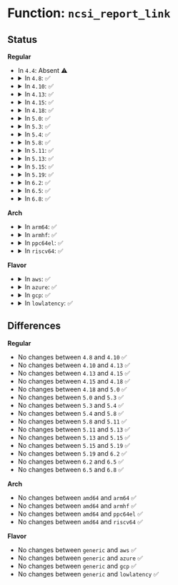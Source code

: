 # Function: <code>ncsi_report_link</code>

## Status
<b>Regular</b>
<ul>
<li>
In <code>4.4</code>: Absent ⚠️
</li>
<li>
<details>
<summary>In <code>4.8</code>: ✅</summary>

```c
void ncsi_report_link(struct ncsi_dev_priv *ndp, bool force_down);
```

**Collision:** Unique Static

**Inline:** No

**Transformation:** False

**Instances:**

```
In net/ncsi/ncsi-manage.c (ffffffff8188e290)
Location: net/ncsi/ncsi-manage.c:130
Inline: False
Direct callers:
  - net/ncsi/ncsi-manage.c:ncsi_process_next_channel
  - net/ncsi/ncsi-manage.c:ncsi_process_next_channel
  - net/ncsi/ncsi-manage.c:ncsi_dev_work
  - net/ncsi/ncsi-manage.c:ncsi_enable_hwa
  - net/ncsi/ncsi-manage.c:ncsi_choose_active_channel
  - net/ncsi/ncsi-manage.c:ncsi_configure_channel
  - net/ncsi/ncsi-manage.c:ncsi_channel_monitor
```
**Symbols:**

```
ffffffff8188e290-ffffffff8188e331: ncsi_report_link (STB_LOCAL)
```
</details>
</li>
<li>
<details>
<summary>In <code>4.10</code>: ✅</summary>

```c
void ncsi_report_link(struct ncsi_dev_priv *ndp, bool force_down);
```

**Collision:** Unique Static

**Inline:** No

**Transformation:** False

**Instances:**

```
In net/ncsi/ncsi-manage.c (ffffffff818c2530)
Location: net/ncsi/ncsi-manage.c:130
Inline: False
Direct callers:
  - net/ncsi/ncsi-manage.c:ncsi_stop_dev
  - net/ncsi/ncsi-manage.c:ncsi_process_next_channel
  - net/ncsi/ncsi-manage.c:ncsi_process_next_channel
  - net/ncsi/ncsi-manage.c:ncsi_dev_work
  - net/ncsi/ncsi-manage.c:ncsi_enable_hwa
  - net/ncsi/ncsi-manage.c:ncsi_choose_active_channel
  - net/ncsi/ncsi-manage.c:ncsi_configure_channel
  - net/ncsi/ncsi-manage.c:ncsi_channel_monitor
```
**Symbols:**

```
ffffffff818c2530-ffffffff818c2616: ncsi_report_link (STB_LOCAL)
```
</details>
</li>
<li>
<details>
<summary>In <code>4.13</code>: ✅</summary>

```c
void ncsi_report_link(struct ncsi_dev_priv *ndp, bool force_down);
```

**Collision:** Unique Static

**Inline:** No

**Transformation:** False

**Instances:**

```
In net/ncsi/ncsi-manage.c (ffffffff818e8ec0)
Location: net/ncsi/ncsi-manage.c:130
Inline: False
Direct callers:
  - net/ncsi/ncsi-manage.c:ncsi_stop_dev
  - net/ncsi/ncsi-manage.c:ncsi_process_next_channel
  - net/ncsi/ncsi-manage.c:ncsi_process_next_channel
  - net/ncsi/ncsi-manage.c:ncsi_dev_work
  - net/ncsi/ncsi-manage.c:ncsi_enable_hwa
  - net/ncsi/ncsi-manage.c:ncsi_choose_active_channel
  - net/ncsi/ncsi-manage.c:ncsi_configure_channel
  - net/ncsi/ncsi-manage.c:ncsi_channel_monitor
```
**Symbols:**

```
ffffffff818e8ec0-ffffffff818e8fa6: ncsi_report_link (STB_LOCAL)
```
</details>
</li>
<li>
<details>
<summary>In <code>4.15</code>: ✅</summary>

```c
void ncsi_report_link(struct ncsi_dev_priv *ndp, bool force_down);
```

**Collision:** Unique Static

**Inline:** No

**Transformation:** False

**Instances:**

```
In net/ncsi/ncsi-manage.c (ffffffff8196e430)
Location: net/ncsi/ncsi-manage.c:149
Inline: False
Direct callers:
  - net/ncsi/ncsi-manage.c:ncsi_stop_dev
  - net/ncsi/ncsi-manage.c:ncsi_process_next_channel
  - net/ncsi/ncsi-manage.c:ncsi_process_next_channel
  - net/ncsi/ncsi-manage.c:ncsi_dev_work
  - net/ncsi/ncsi-manage.c:ncsi_enable_hwa
  - net/ncsi/ncsi-manage.c:ncsi_choose_active_channel
  - net/ncsi/ncsi-manage.c:ncsi_configure_channel
  - net/ncsi/ncsi-manage.c:ncsi_channel_monitor
```
**Symbols:**

```
ffffffff8196e430-ffffffff8196e51b: ncsi_report_link (STB_LOCAL)
```
</details>
</li>
<li>
<details>
<summary>In <code>4.18</code>: ✅</summary>

```c
void ncsi_report_link(struct ncsi_dev_priv *ndp, bool force_down);
```

**Collision:** Unique Static

**Inline:** No

**Transformation:** False

**Instances:**

```
In net/ncsi/ncsi-manage.c (ffffffff819c7e80)
Location: net/ncsi/ncsi-manage.c:30
Inline: False
Direct callers:
  - net/ncsi/ncsi-manage.c:ncsi_stop_dev
  - net/ncsi/ncsi-manage.c:ncsi_process_next_channel
  - net/ncsi/ncsi-manage.c:ncsi_process_next_channel
  - net/ncsi/ncsi-manage.c:ncsi_dev_work
  - net/ncsi/ncsi-manage.c:ncsi_enable_hwa
  - net/ncsi/ncsi-manage.c:ncsi_choose_active_channel
  - net/ncsi/ncsi-manage.c:ncsi_configure_channel
  - net/ncsi/ncsi-manage.c:ncsi_channel_monitor
```
**Symbols:**

```
ffffffff819c7e80-ffffffff819c7f6b: ncsi_report_link (STB_LOCAL)
```
</details>
</li>
<li>
<details>
<summary>In <code>5.0</code>: ✅</summary>

```c
void ncsi_report_link(struct ncsi_dev_priv *ndp, bool force_down);
```

**Collision:** Unique Static

**Inline:** No

**Transformation:** False

**Instances:**

```
In net/ncsi/ncsi-manage.c (ffffffff819ffae0)
Location: net/ncsi/ncsi-manage.c:54
Inline: False
Direct callers:
  - net/ncsi/ncsi-manage.c:ncsi_stop_dev
  - net/ncsi/ncsi-manage.c:ncsi_process_next_channel
  - net/ncsi/ncsi-manage.c:ncsi_process_next_channel
  - net/ncsi/ncsi-manage.c:ncsi_dev_work
  - net/ncsi/ncsi-manage.c:ncsi_choose_active_channel
  - net/ncsi/ncsi-manage.c:ncsi_configure_channel
  - net/ncsi/ncsi-manage.c:ncsi_channel_monitor
```
**Symbols:**

```
ffffffff819ffae0-ffffffff819ffbcb: ncsi_report_link (STB_LOCAL)
```
</details>
</li>
<li>
<details>
<summary>In <code>5.3</code>: ✅</summary>

```c
void ncsi_report_link(struct ncsi_dev_priv *ndp, bool force_down);
```

**Collision:** Unique Static

**Inline:** No

**Transformation:** False

**Instances:**

```
In net/ncsi/ncsi-manage.c (ffffffff81a6ede0)
Location: net/ncsi/ncsi-manage.c:50
Inline: False
Direct callers:
  - net/ncsi/ncsi-manage.c:ncsi_stop_dev
  - net/ncsi/ncsi-manage.c:ncsi_process_next_channel
  - net/ncsi/ncsi-manage.c:ncsi_process_next_channel
  - net/ncsi/ncsi-manage.c:ncsi_dev_work
  - net/ncsi/ncsi-manage.c:ncsi_choose_active_channel
  - net/ncsi/ncsi-manage.c:ncsi_configure_channel
  - net/ncsi/ncsi-manage.c:ncsi_channel_monitor
```
**Symbols:**

```
ffffffff81a6ede0-ffffffff81a6eebc: ncsi_report_link (STB_LOCAL)
```
</details>
</li>
<li>
<details>
<summary>In <code>5.4</code>: ✅</summary>

```c
void ncsi_report_link(struct ncsi_dev_priv *ndp, bool force_down);
```

**Collision:** Unique Static

**Inline:** No

**Transformation:** False

**Instances:**

```
In net/ncsi/ncsi-manage.c (ffffffff81aa57b0)
Location: net/ncsi/ncsi-manage.c:49
Inline: False
Direct callers:
  - net/ncsi/ncsi-manage.c:ncsi_stop_dev
  - net/ncsi/ncsi-manage.c:ncsi_process_next_channel
  - net/ncsi/ncsi-manage.c:ncsi_process_next_channel
  - net/ncsi/ncsi-manage.c:ncsi_dev_work
  - net/ncsi/ncsi-manage.c:ncsi_choose_active_channel
  - net/ncsi/ncsi-manage.c:ncsi_configure_channel
  - net/ncsi/ncsi-manage.c:ncsi_channel_monitor
```
**Symbols:**

```
ffffffff81aa57b0-ffffffff81aa588c: ncsi_report_link (STB_LOCAL)
```
</details>
</li>
<li>
<details>
<summary>In <code>5.8</code>: ✅</summary>

```c
void ncsi_report_link(struct ncsi_dev_priv *ndp, bool force_down);
```

**Collision:** Unique Static

**Inline:** No

**Transformation:** False

**Instances:**

```
In net/ncsi/ncsi-manage.c (ffffffff81ba1270)
Location: net/ncsi/ncsi-manage.c:51
Inline: False
Direct callers:
  - net/ncsi/ncsi-manage.c:ncsi_stop_dev
  - net/ncsi/ncsi-manage.c:ncsi_process_next_channel
  - net/ncsi/ncsi-manage.c:ncsi_process_next_channel
  - net/ncsi/ncsi-manage.c:ncsi_probe_channel
  - net/ncsi/ncsi-manage.c:ncsi_choose_active_channel
  - net/ncsi/ncsi-manage.c:ncsi_configure_channel
  - net/ncsi/ncsi-manage.c:ncsi_channel_monitor
```
**Symbols:**

```
ffffffff81ba1270-ffffffff81ba134c: ncsi_report_link (STB_LOCAL)
```
</details>
</li>
<li>
<details>
<summary>In <code>5.11</code>: ✅</summary>

```c
void ncsi_report_link(struct ncsi_dev_priv *ndp, bool force_down);
```

**Collision:** Unique Static

**Inline:** No

**Transformation:** False

**Instances:**

```
In net/ncsi/ncsi-manage.c (ffffffff81bb0b30)
Location: net/ncsi/ncsi-manage.c:51
Inline: False
Direct callers:
  - net/ncsi/ncsi-manage.c:ncsi_stop_dev
  - net/ncsi/ncsi-manage.c:ncsi_process_next_channel
  - net/ncsi/ncsi-manage.c:ncsi_process_next_channel
  - net/ncsi/ncsi-manage.c:ncsi_probe_channel
  - net/ncsi/ncsi-manage.c:ncsi_choose_active_channel
  - net/ncsi/ncsi-manage.c:ncsi_configure_channel
  - net/ncsi/ncsi-manage.c:ncsi_channel_monitor
```
**Symbols:**

```
ffffffff81bb0b30-ffffffff81bb0c0c: ncsi_report_link (STB_LOCAL)
```
</details>
</li>
<li>
<details>
<summary>In <code>5.13</code>: ✅</summary>

```c
void ncsi_report_link(struct ncsi_dev_priv *ndp, bool force_down);
```

**Collision:** Unique Static

**Inline:** No

**Transformation:** False

**Instances:**

```
In net/ncsi/ncsi-manage.c (ffffffff81b9fc30)
Location: net/ncsi/ncsi-manage.c:51
Inline: False
Direct callers:
  - net/ncsi/ncsi-manage.c:ncsi_stop_dev
  - net/ncsi/ncsi-manage.c:ncsi_process_next_channel
  - net/ncsi/ncsi-manage.c:ncsi_process_next_channel
  - net/ncsi/ncsi-manage.c:ncsi_probe_channel
  - net/ncsi/ncsi-manage.c:ncsi_choose_active_channel
  - net/ncsi/ncsi-manage.c:ncsi_configure_channel
  - net/ncsi/ncsi-manage.c:ncsi_channel_monitor
```
**Symbols:**

```
ffffffff81b9fc30-ffffffff81b9fd0c: ncsi_report_link (STB_LOCAL)
```
</details>
</li>
<li>
<details>
<summary>In <code>5.15</code>: ✅</summary>

```c
void ncsi_report_link(struct ncsi_dev_priv *ndp, bool force_down);
```

**Collision:** Unique Static

**Inline:** No

**Transformation:** False

**Instances:**

```
In net/ncsi/ncsi-manage.c (ffffffff81c6d4b0)
Location: net/ncsi/ncsi-manage.c:51
Inline: False
Direct callers:
  - net/ncsi/ncsi-manage.c:ncsi_stop_dev
  - net/ncsi/ncsi-manage.c:ncsi_process_next_channel
  - net/ncsi/ncsi-manage.c:ncsi_process_next_channel
  - net/ncsi/ncsi-manage.c:ncsi_probe_channel
  - net/ncsi/ncsi-manage.c:ncsi_choose_active_channel
  - net/ncsi/ncsi-manage.c:ncsi_configure_channel
  - net/ncsi/ncsi-manage.c:ncsi_channel_monitor
```
**Symbols:**

```
ffffffff81c6d4b0-ffffffff81c6d58c: ncsi_report_link (STB_LOCAL)
```
</details>
</li>
<li>
<details>
<summary>In <code>5.19</code>: ✅</summary>

```c
void ncsi_report_link(struct ncsi_dev_priv *ndp, bool force_down);
```

**Collision:** Unique Static

**Inline:** No

**Transformation:** False

**Instances:**

```
In net/ncsi/ncsi-manage.c (ffffffff81e10ef0)
Location: net/ncsi/ncsi-manage.c:51
Inline: False
Direct callers:
  - net/ncsi/ncsi-manage.c:ncsi_stop_dev
  - net/ncsi/ncsi-manage.c:ncsi_process_next_channel
  - net/ncsi/ncsi-manage.c:ncsi_process_next_channel
  - net/ncsi/ncsi-manage.c:ncsi_probe_channel
  - net/ncsi/ncsi-manage.c:ncsi_choose_active_channel
  - net/ncsi/ncsi-manage.c:ncsi_configure_channel
  - net/ncsi/ncsi-manage.c:ncsi_channel_monitor
```
**Symbols:**

```
ffffffff81e10ef0-ffffffff81e10fda: ncsi_report_link (STB_LOCAL)
```
</details>
</li>
<li>
<details>
<summary>In <code>6.2</code>: ✅</summary>

```c
void ncsi_report_link(struct ncsi_dev_priv *ndp, bool force_down);
```

**Collision:** Unique Static

**Inline:** No

**Transformation:** False

**Instances:**

```
In net/ncsi/ncsi-manage.c (ffffffff81fe7760)
Location: net/ncsi/ncsi-manage.c:51
Inline: False
Direct callers:
  - net/ncsi/ncsi-manage.c:ncsi_stop_dev
  - net/ncsi/ncsi-manage.c:ncsi_process_next_channel
  - net/ncsi/ncsi-manage.c:ncsi_process_next_channel
  - net/ncsi/ncsi-manage.c:ncsi_probe_channel
  - net/ncsi/ncsi-manage.c:ncsi_choose_active_channel
  - net/ncsi/ncsi-manage.c:ncsi_configure_channel
  - net/ncsi/ncsi-manage.c:ncsi_channel_monitor
```
**Symbols:**

```
ffffffff81fe7760-ffffffff81fe784a: ncsi_report_link (STB_LOCAL)
```
</details>
</li>
<li>
<details>
<summary>In <code>6.5</code>: ✅</summary>

```c
void ncsi_report_link(struct ncsi_dev_priv *ndp, bool force_down);
```

**Collision:** Unique Static

**Inline:** No

**Transformation:** False

**Instances:**

```
In net/ncsi/ncsi-manage.c (ffffffff820639c0)
Location: net/ncsi/ncsi-manage.c:51
Inline: False
Direct callers:
  - net/ncsi/ncsi-manage.c:ncsi_stop_dev
  - net/ncsi/ncsi-manage.c:ncsi_process_next_channel
  - net/ncsi/ncsi-manage.c:ncsi_process_next_channel
  - net/ncsi/ncsi-manage.c:ncsi_probe_channel
  - net/ncsi/ncsi-manage.c:ncsi_choose_active_channel
  - net/ncsi/ncsi-manage.c:ncsi_configure_channel
  - net/ncsi/ncsi-manage.c:ncsi_channel_monitor
```
**Symbols:**

```
ffffffff820639c0-ffffffff82063aaa: ncsi_report_link (STB_LOCAL)
```
</details>
</li>
<li>
<details>
<summary>In <code>6.8</code>: ✅</summary>

```c
void ncsi_report_link(struct ncsi_dev_priv *ndp, bool force_down);
```

**Collision:** Unique Static

**Inline:** No

**Transformation:** False

**Instances:**

```
In net/ncsi/ncsi-manage.c (ffffffff82136b00)
Location: net/ncsi/ncsi-manage.c:51
Inline: False
Direct callers:
  - net/ncsi/ncsi-manage.c:ncsi_stop_dev
  - net/ncsi/ncsi-manage.c:ncsi_process_next_channel
  - net/ncsi/ncsi-manage.c:ncsi_process_next_channel
  - net/ncsi/ncsi-manage.c:ncsi_probe_channel
  - net/ncsi/ncsi-manage.c:ncsi_choose_active_channel
  - net/ncsi/ncsi-manage.c:ncsi_configure_channel
  - net/ncsi/ncsi-manage.c:ncsi_channel_monitor
```
**Symbols:**

```
ffffffff82136b00-ffffffff82136bea: ncsi_report_link (STB_LOCAL)
```
</details>
</li>
</ul>
<b>Arch</b>
<ul>
<li>
<details>
<summary>In <code>arm64</code>: ✅</summary>

```c
void ncsi_report_link(struct ncsi_dev_priv *ndp, bool force_down);
```

**Collision:** Unique Static

**Inline:** No

**Transformation:** False

**Instances:**

```
In net/ncsi/ncsi-manage.c (ffff800010d78090)
Location: net/ncsi/ncsi-manage.c:49
Inline: False
Direct callers:
  - net/ncsi/ncsi-manage.c:ncsi_stop_dev
  - net/ncsi/ncsi-manage.c:ncsi_stop_dev
  - net/ncsi/ncsi-manage.c:ncsi_process_next_channel
  - net/ncsi/ncsi-manage.c:ncsi_process_next_channel
  - net/ncsi/ncsi-manage.c:ncsi_dev_work
  - net/ncsi/ncsi-manage.c:ncsi_choose_active_channel
  - net/ncsi/ncsi-manage.c:ncsi_configure_channel
  - net/ncsi/ncsi-manage.c:ncsi_channel_monitor
```
**Symbols:**

```
ffff800010d78090-ffff800010d7823c: ncsi_report_link (STB_LOCAL)
```
</details>
</li>
<li>
<details>
<summary>In <code>armhf</code>: ✅</summary>

```c
void ncsi_report_link(struct ncsi_dev_priv *ndp, bool force_down);
```

**Collision:** Unique Static

**Inline:** No

**Transformation:** False

**Instances:**

```
In net/ncsi/ncsi-manage.c (c0e73fa4)
Location: net/ncsi/ncsi-manage.c:49
Inline: False
Direct callers:
  - net/ncsi/ncsi-manage.c:ncsi_stop_dev
  - net/ncsi/ncsi-manage.c:ncsi_process_next_channel
  - net/ncsi/ncsi-manage.c:ncsi_process_next_channel
  - net/ncsi/ncsi-manage.c:ncsi_dev_work
  - net/ncsi/ncsi-manage.c:ncsi_choose_active_channel
  - net/ncsi/ncsi-manage.c:ncsi_configure_channel
  - net/ncsi/ncsi-manage.c:ncsi_channel_monitor
```
**Symbols:**

```
c0e73fa4-c0e74084: ncsi_report_link (STB_LOCAL)
```
</details>
</li>
<li>
<details>
<summary>In <code>ppc64el</code>: ✅</summary>

```c
void ncsi_report_link(struct ncsi_dev_priv *ndp, bool force_down);
```

**Collision:** Unique Static

**Inline:** No

**Transformation:** False

**Instances:**

```
In net/ncsi/ncsi-manage.c (c000000000eb77b0)
Location: net/ncsi/ncsi-manage.c:49
Inline: False
Direct callers:
  - net/ncsi/ncsi-manage.c:ncsi_stop_dev
  - net/ncsi/ncsi-manage.c:ncsi_stop_dev
  - net/ncsi/ncsi-manage.c:ncsi_process_next_channel
  - net/ncsi/ncsi-manage.c:ncsi_process_next_channel
  - net/ncsi/ncsi-manage.c:ncsi_dev_work
  - net/ncsi/ncsi-manage.c:ncsi_choose_active_channel
  - net/ncsi/ncsi-manage.c:ncsi_configure_channel
  - net/ncsi/ncsi-manage.c:ncsi_channel_monitor
```
**Symbols:**

```
c000000000eb77b0-c000000000eb793c: ncsi_report_link (STB_LOCAL)
```
</details>
</li>
<li>
<details>
<summary>In <code>riscv64</code>: ✅</summary>

```c
void ncsi_report_link(struct ncsi_dev_priv *ndp, bool force_down);
```

**Collision:** Unique Static

**Inline:** No

**Transformation:** False

**Instances:**

```
In net/ncsi/ncsi-manage.c (ffffffe0008a761e)
Location: net/ncsi/ncsi-manage.c:49
Inline: False
Direct callers:
  - net/ncsi/ncsi-manage.c:ncsi_stop_dev
  - net/ncsi/ncsi-manage.c:ncsi_process_next_channel
  - net/ncsi/ncsi-manage.c:ncsi_process_next_channel
  - net/ncsi/ncsi-manage.c:ncsi_dev_work
  - net/ncsi/ncsi-manage.c:ncsi_choose_active_channel
  - net/ncsi/ncsi-manage.c:ncsi_configure_channel
  - net/ncsi/ncsi-manage.c:ncsi_channel_monitor
```
**Symbols:**

```
ffffffe0008a761e-ffffffe0008a76f4: ncsi_report_link (STB_LOCAL)
```
</details>
</li>
</ul>
<b>Flavor</b>
<ul>
<li>
<details>
<summary>In <code>aws</code>: ✅</summary>

```c
void ncsi_report_link(struct ncsi_dev_priv *ndp, bool force_down);
```

**Collision:** Unique Static

**Inline:** No

**Transformation:** False

**Instances:**

```
In net/ncsi/ncsi-manage.c (ffffffff81a44b40)
Location: net/ncsi/ncsi-manage.c:49
Inline: False
Direct callers:
  - net/ncsi/ncsi-manage.c:ncsi_stop_dev
  - net/ncsi/ncsi-manage.c:ncsi_process_next_channel
  - net/ncsi/ncsi-manage.c:ncsi_process_next_channel
  - net/ncsi/ncsi-manage.c:ncsi_dev_work
  - net/ncsi/ncsi-manage.c:ncsi_choose_active_channel
  - net/ncsi/ncsi-manage.c:ncsi_configure_channel
  - net/ncsi/ncsi-manage.c:ncsi_channel_monitor
```
**Symbols:**

```
ffffffff81a44b40-ffffffff81a44c1c: ncsi_report_link (STB_LOCAL)
```
</details>
</li>
<li>
<details>
<summary>In <code>azure</code>: ✅</summary>

```c
void ncsi_report_link(struct ncsi_dev_priv *ndp, bool force_down);
```

**Collision:** Unique Static

**Inline:** No

**Transformation:** False

**Instances:**

```
In net/ncsi/ncsi-manage.c (ffffffff81a01730)
Location: net/ncsi/ncsi-manage.c:49
Inline: False
Direct callers:
  - net/ncsi/ncsi-manage.c:ncsi_stop_dev
  - net/ncsi/ncsi-manage.c:ncsi_process_next_channel
  - net/ncsi/ncsi-manage.c:ncsi_process_next_channel
  - net/ncsi/ncsi-manage.c:ncsi_dev_work
  - net/ncsi/ncsi-manage.c:ncsi_choose_active_channel
  - net/ncsi/ncsi-manage.c:ncsi_configure_channel
  - net/ncsi/ncsi-manage.c:ncsi_channel_monitor
```
**Symbols:**

```
ffffffff81a01730-ffffffff81a0180c: ncsi_report_link (STB_LOCAL)
```
</details>
</li>
<li>
<details>
<summary>In <code>gcp</code>: ✅</summary>

```c
void ncsi_report_link(struct ncsi_dev_priv *ndp, bool force_down);
```

**Collision:** Unique Static

**Inline:** No

**Transformation:** False

**Instances:**

```
In net/ncsi/ncsi-manage.c (ffffffff81ab09f0)
Location: net/ncsi/ncsi-manage.c:49
Inline: False
Direct callers:
  - net/ncsi/ncsi-manage.c:ncsi_stop_dev
  - net/ncsi/ncsi-manage.c:ncsi_process_next_channel
  - net/ncsi/ncsi-manage.c:ncsi_process_next_channel
  - net/ncsi/ncsi-manage.c:ncsi_dev_work
  - net/ncsi/ncsi-manage.c:ncsi_choose_active_channel
  - net/ncsi/ncsi-manage.c:ncsi_configure_channel
  - net/ncsi/ncsi-manage.c:ncsi_channel_monitor
```
**Symbols:**

```
ffffffff81ab09f0-ffffffff81ab0acc: ncsi_report_link (STB_LOCAL)
```
</details>
</li>
<li>
<details>
<summary>In <code>lowlatency</code>: ✅</summary>

```c
void ncsi_report_link(struct ncsi_dev_priv *ndp, bool force_down);
```

**Collision:** Unique Static

**Inline:** No

**Transformation:** False

**Instances:**

```
In net/ncsi/ncsi-manage.c (ffffffff81abcda0)
Location: net/ncsi/ncsi-manage.c:49
Inline: False
Direct callers:
  - net/ncsi/ncsi-manage.c:ncsi_stop_dev
  - net/ncsi/ncsi-manage.c:ncsi_process_next_channel
  - net/ncsi/ncsi-manage.c:ncsi_process_next_channel
  - net/ncsi/ncsi-manage.c:ncsi_dev_work
  - net/ncsi/ncsi-manage.c:ncsi_choose_active_channel
  - net/ncsi/ncsi-manage.c:ncsi_configure_channel
  - net/ncsi/ncsi-manage.c:ncsi_channel_monitor
```
**Symbols:**

```
ffffffff81abcda0-ffffffff81abce7c: ncsi_report_link (STB_LOCAL)
```
</details>
</li>
</ul>

## Differences
<b>Regular</b>
<ul>
<li>
No changes between <code>4.8</code> and <code>4.10</code> ✅
</li>
<li>
No changes between <code>4.10</code> and <code>4.13</code> ✅
</li>
<li>
No changes between <code>4.13</code> and <code>4.15</code> ✅
</li>
<li>
No changes between <code>4.15</code> and <code>4.18</code> ✅
</li>
<li>
No changes between <code>4.18</code> and <code>5.0</code> ✅
</li>
<li>
No changes between <code>5.0</code> and <code>5.3</code> ✅
</li>
<li>
No changes between <code>5.3</code> and <code>5.4</code> ✅
</li>
<li>
No changes between <code>5.4</code> and <code>5.8</code> ✅
</li>
<li>
No changes between <code>5.8</code> and <code>5.11</code> ✅
</li>
<li>
No changes between <code>5.11</code> and <code>5.13</code> ✅
</li>
<li>
No changes between <code>5.13</code> and <code>5.15</code> ✅
</li>
<li>
No changes between <code>5.15</code> and <code>5.19</code> ✅
</li>
<li>
No changes between <code>5.19</code> and <code>6.2</code> ✅
</li>
<li>
No changes between <code>6.2</code> and <code>6.5</code> ✅
</li>
<li>
No changes between <code>6.5</code> and <code>6.8</code> ✅
</li>
</ul>
<b>Arch</b>
<ul>
<li>
No changes between <code>amd64</code> and <code>arm64</code> ✅
</li>
<li>
No changes between <code>amd64</code> and <code>armhf</code> ✅
</li>
<li>
No changes between <code>amd64</code> and <code>ppc64el</code> ✅
</li>
<li>
No changes between <code>amd64</code> and <code>riscv64</code> ✅
</li>
</ul>
<b>Flavor</b>
<ul>
<li>
No changes between <code>generic</code> and <code>aws</code> ✅
</li>
<li>
No changes between <code>generic</code> and <code>azure</code> ✅
</li>
<li>
No changes between <code>generic</code> and <code>gcp</code> ✅
</li>
<li>
No changes between <code>generic</code> and <code>lowlatency</code> ✅
</li>
</ul>
